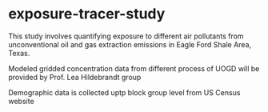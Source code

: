 # exposure-tracer-study

This study involves quantifying exposure to different air pollutants from unconventional oil and gas extraction emissions in Eagle Ford Shale Area, Texas.

Modeled gridded concentration data from different process of UOGD will be provided by Prof. Lea Hildebrandt group

Demographic data is collected uptp block group level from US Census website